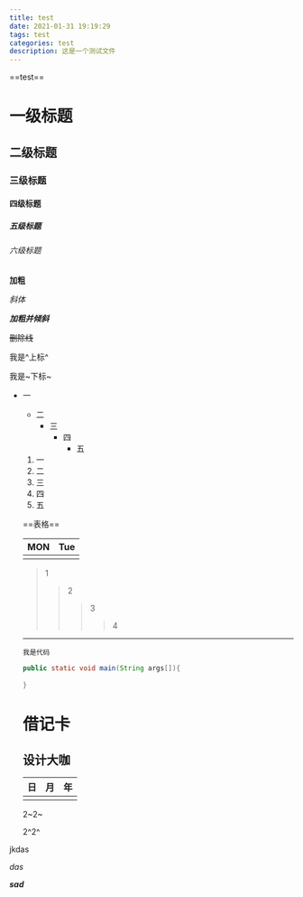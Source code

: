 ```yaml
---
title: test
date: 2021-01-31 19:19:29
tags: test
categories: test
description: 这是一个测试文件
---
```


==test==

# 一级标题

## 二级标题

### 三级标题

#### 四级标题

##### 五级标题

###### 六级标题

**加粗**

*斜体*

***加粗并倾斜***

~~删除线~~

我是^上标^

我是~下标~

+ 一
  + 二
    + 三
      + 四
        + 五

  1. 一
  2. 二
  3. 三
  4. 四
  5. 五

  ==表格==

  | MON  | Tue  |
  | ---- | ---- |
  |      |      |

  

  > 1
  >
  > > 2
  > >
  > > > 3
  > > >
  > > > > 4

  --------

  `我是代码`

  ```java
  public static void main(String args[]){
  	
  }
  
  
  ```

  

  

  

  # 借记卡
  
  ## 设计大咖
  
  | 日   | 月   | 年   |
  | :----: | ----: | ---- |
  |      |      |      |
  
  2~2~
  
  2^2^

jkdas

*das*



***sad***



